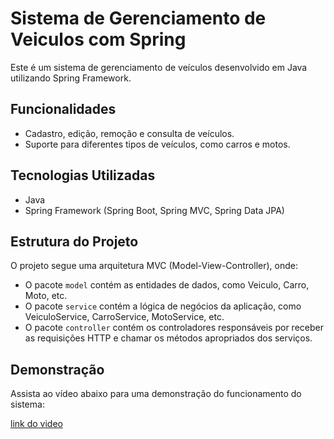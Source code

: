 # Sistema de Gerenciamento de Veiculos com Spring

Este é um sistema de gerenciamento de veículos desenvolvido em Java utilizando Spring Framework.

## Funcionalidades

- Cadastro, edição, remoção e consulta de veículos.
- Suporte para diferentes tipos de veículos, como carros e motos.

## Tecnologias Utilizadas

- Java
- Spring Framework (Spring Boot, Spring MVC, Spring Data JPA)

## Estrutura do Projeto

O projeto segue uma arquitetura MVC (Model-View-Controller), onde:

- O pacote `model` contém as entidades de dados, como Veiculo, Carro, Moto, etc.
- O pacote `service` contém a lógica de negócios da aplicação, como VeiculoService, CarroService, MotoService, etc.
- O pacote `controller` contém os controladores responsáveis por receber as requisições HTTP e chamar os métodos apropriados dos serviços.

## Demonstração

Assista ao vídeo abaixo para uma demonstração do funcionamento do sistema:

[link do video](https://youtu.be/dzMANhBAzd8)
